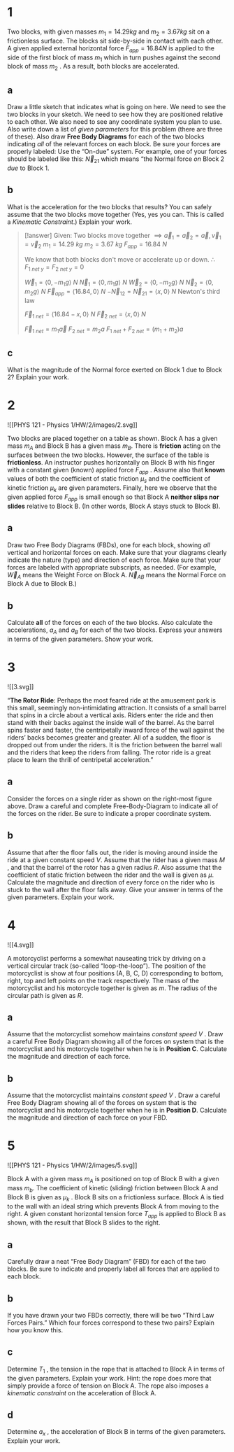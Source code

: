 # 1

Two blocks, with given masses $m_1 = 14.29 kg$ and $m_2 = 3.67 kg$ sit on a frictionless surface. The blocks sit side-by-side in contact with each other. A given applied external horizontal force $F_{app} = 16.84 N$ is applied to the side of the first block of mass $m_1$ which in turn pushes against the second block of mass $m_2$ . As a result, both blocks are accelerated.

## a

Draw a little sketch that indicates what is going on here. We need to see the two blocks in your sketch. We need to see how they are positioned relative to each other. We also need to see any coordinate system you plan to use. Also write down a list of *given parameters* for this problem (there are three of these). Also draw **Free Body Diagrams** for each of the two blocks indicating *all* of the relevant forces on each block. Be sure your forces are properly labeled: Use the “On-due” system. For example, one of your forces should be labeled like this: $\vec N_{21}$ which means “the Normal force *on* Block 2 *due* to Block 1.



## b

What is the acceleration for the two blocks that results? You can safely assume that the two blocks move together (Yes, yes you can. This is called a *Kinematic Constraint*.) Explain your work.

> [!answer]
> Given:
> Two blocks move together $\implies \vec a_1=\vec a_2=\vec a,\vec v_1=\vec v_2$
> $m_1=14.29~kg$
> $m_2=3.67~kg$
> $F_{app}=16.84~N$
> 
> We know that both blocks don't move or accelerate up or down.
> $\therefore F_{1~net~y}=F_{2~net~y}=0$
> 
> $\vec W_1=\langle0,-m_1g\rangle~N$
> $\vec N_1=\langle0,m_1g\rangle~N$
> $\vec W_2=\langle0,-m_2g\rangle~N$
> $\vec N_2=\langle0,m_2g\rangle~N$
> $\vec F_{app}=\langle16.84,0\rangle~N$
> $-\vec N_{12}=\vec N_{21}=\langle x,0\rangle~N$ Newton's third law
> 
> $\vec F_{1~net}=\langle16.84-x,0\rangle~N$
> $\vec F_{2~net}=\langle x,0\rangle~N$
> 
> $\vec F_{1~net}=m_1\vec a$
> $F_{2~net}=m_2a$
> $F_{1~net}+F_{2~net}=(m_1+m_2)a$
> 

## c

What is the magnitude of the Normal force exerted on Block 1 due to Block 2? Explain your work.

# 2

![[PHYS 121 - Physics 1/HW/2/images/2.svg]]

Two blocks are placed together on a table as shown. Block A has a given mass $m_A$ and Block B has a given mass $m_B$. There is **friction** acting on the surfaces between the two blocks. However, the surface of the table is **frictionless**. An instructor pushes horizontally on Block B with his finger with a constant given (known) applied force $F_{app}$ . Assume also that **known** values of both the coefficient of static friction $\mu_s$ and the coefficient of kinetic friction $\mu_k$ are given parameters. Finally, here we observe that the given applied force $F_{app}$ is small enough so that Block A **neither slips nor slides** relative to Block B. (In other words, Block A stays stuck to Block B).

## a

Draw two Free Body Diagrams (FBDs), one for each block, showing *all* vertical and horizontal forces on each. Make sure that your diagrams clearly indicate the nature (type) and direction of each force. Make sure that your forces are labeled with appropriate subscripts, as needed. (For example, $\vec W_A$ means the Weight Force on Block A. $\vec N_{AB}$ means the Normal Force on Block A due to Block B.)

## b

 Calculate **all** of the forces on each of the two blocks. Also calculate the accelerations, $a_A$ and $a_B$ for each of the two blocks. Express your answers in terms of the given parameters. Show your work.

# 3

![[3.svg]]

“**The Rotor Ride**: Perhaps the most feared ride at the amusement park is this small, seemingly non-intimidating attraction. It consists of a small barrel that spins in a circle about a vertical axis. Riders enter the ride and then stand with their backs against the inside wall of the barrel. As the barrel spins faster and faster, the centripetally inward force of the wall against the riders’ backs becomes greater and greater. All of a sudden, the floor is dropped out from under the riders. It is the friction between the barrel wall and the riders that keep the riders from falling. The rotor ride is a great place to learn the thrill of centripetal acceleration.”

## a

Consider the forces on a single rider as shown on the right-most figure above. Draw a careful and complete Free-Body-Diagram to indicate all of the forces on the rider. Be sure to indicate a proper coordinate system.

## b

Assume that after the floor falls out, the rider is moving around inside the ride at a given constant speed $V$. Assume that the rider has a given mass $M$ , and that the barrel of the rotor has a given radius $R$. Also assume that the coefficient of static friction between the rider and the wall is given as $\mu$. Calculate the magnitude and direction of every force on the rider who is stuck to the wall after the floor falls away. Give your answer in terms of the given parameters. Explain
your work.

# 4

![[4.svg]]

A motorcyclist performs a somewhat nauseating trick by driving on a vertical circular track (so-called “loop-the-loop”). The position of the motorcyclist is show at four positions (A, B, C, D) corresponding to bottom, right, top and left points on the track respectively. The mass of the motorcyclist and his motorcycle together is given as $m$. The radius of the circular path is given as $R$.

## a

Assume that the motorcyclist somehow maintains *constant speed* $V$ . Draw a careful Free Body Diagram showing all of the forces on system that is the motorcyclist and his motorcycle together when he is in **Position C**. Calculate the magnitude and direction of each force.

## b

Assume that the motorcyclist maintains *constant speed* $V$ . Draw a careful Free Body Diagram showing all of the forces on system that is the motorcyclist and his motorcycle together when he is in **Position D**. Calculate the magnitude and direction of each force on your FBD.

# 5

![[PHYS 121 - Physics 1/HW/2/images/5.svg]]

Block A with a given mass $m_A$ is positioned on top of Block B with a given mass $m_b$. The coefficient of kinetic (sliding) friction between Block A and Block B is given as $\mu_k$ . Block B sits on a frictionless surface. Block A is tied to the wall with an ideal string which prevents Block A from moving to the right. A given constant horizontal tension force $T_{app}$ is applied to Block B as shown, with the result that Block B slides to the right.

## a

Carefully draw a neat “Free Body Diagram” (FBD) for each of the two blocks. Be sure to indicate and properly label all forces that are applied to each block.

## b

If you have drawn your two FBDs correctly, there will be two “Third Law Forces Pairs.” Which four forces correspond to these two pairs? Explain how you know this.

## c

Determine $T_1$ , the tension in the rope that is attached to Block A in terms of the given parameters. Explain your work. Hint: the rope does more that simply provide a force of tension on Block A. The rope also imposes a *kinematic constraint* on the acceleration of Block A.

## d

Determine $a_x$ , the acceleration of Block B in terms of the given parameters. Explain your work.

